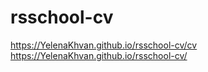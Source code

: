 # rsschool-cv
https://YelenaKhvan.github.io/rsschool-cv/cv
https://YelenaKhvan.github.io/rsschool-cv/
